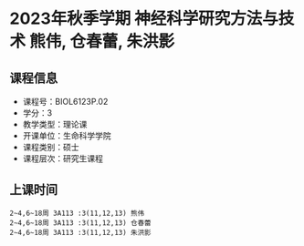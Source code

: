 # 2023年秋季学期 神经科学研究方法与技术 熊伟, 仓春蕾, 朱洪影






## 课程信息

- 课程号：BIOL6123P.02
- 学分：3
- 教学类型：理论课
- 开课单位：生命科学学院
- 课程类别：硕士
- 课程层次：研究生课程

## 上课时间

```
2~4,6~18周 3A113 :3(11,12,13) 熊伟
2~4,6~18周 3A113 :3(11,12,13) 仓春蕾
2~4,6~18周 3A113 :3(11,12,13) 朱洪影
```

